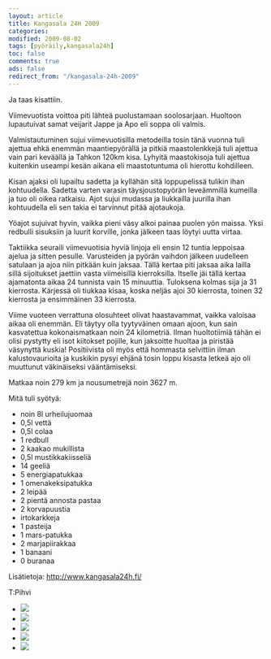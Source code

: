 ```yaml
--- 
layout: article 
title: Kangasala 24H 2009 
categories: 
modified: 2009-08-02 
tags: [pyöräily,kangasala24h]
toc: false 
comments: true 
ads: false 
redirect_from: "/kangasala-24h-2009" 
--- 
```


Ja taas kisattiin.

Viimevuotista voittoa piti lähteä puolustamaan soolosarjaan. Huoltoon
lupautuivat samat veijarit Jappe ja Apo eli soppa oli valmis.

Valmistautuminen sujui viimevuotisilla metodeilla tosin tänä vuonna tuli
ajettua ehkä enemmän maantiepyörällä ja pitkiä maastolenkkejä tuli
ajettua vain pari keväällä ja Tahkon 120km kisa. Lyhyitä maastokisoja
tuli ajettua kuitenkin useampi kesän aikana eli maastotuntuma oli
hierottu kohdilleen.

Kisan ajaksi oli lupailtu sadetta ja kyllähän sitä loppupelissä tulikin
ihan kohtuudella. Sadetta varten varasin täysjoustopyörän leveämmillä
kumeilla ja tuo oli oikea ratkaisu. Ajot sujui mudassa ja liukkailla
juurilla ihan kohtuudella eli sen takia ei tarvinnut pitää ajotaukoja.

Yöajot sujuivat hyvin, vaikka pieni väsy alkoi painaa puolen yön maissa.
Yksi redbulli sisuksiin ja luurit korville, jonka jälkeen taas löytyi
uutta virtaa.

Taktiikka seuraili viimevuotisia hyviä linjoja eli ensin 12 tuntia
leppoisaa ajelua ja sitten pesulle. Varusteiden ja pyörän vaihdon
jälkeen uudelleen satulaan ja ajoa niin pitkään kuin jaksaa. Tällä
kertaa piti jaksaa aika lailla sillä sijoitukset jaettiin vasta
viimeisillä kierroksilla. Itselle jäi tällä kertaa ajamatonta aikaa 24
tunnista vain 15 minuuttia. Tuloksena kolmas sija ja 31 kierrosta.
Kärjessä oli tiukkaa kisaa, koska neljäs ajoi 30 kierrosta, toinen 32
kierrosta ja ensimmäinen 33 kierrosta.

Viime vuoteen verrattuna olosuhteet olivat haastavammat, vaikka valoisaa
aikaa oli enemmän. Eli täytyy olla tyytyväinen omaan ajoon, kun sain
kasvatettua kokonaismatkaan noin 24 kilometriä. Ilman huoltotiimiä tähän
ei olisi pystytty eli isot kiitokset pojille, kun jaksoitte huoltaa ja
piristää väsynyttä kuskia! Positiivista oli myös että hommasta
selvittiin ilman kalustovaurioita ja kuskikin pysyi ehjänä tosin loppu
kisasta letkeä ajo oli muuttunut väkinäiseksi vääntämiseksi.

Matkaa noin 279 km ja nousumetrejä noin 3627 m.

Mitä tuli syötyä:

-   noin 8l urheilujuomaa
-   0,5l vettä
-   0,5l colaa
-   1 redbull
-   2 kaakao mukillista
-   0,5l mustikkakiisseliä
-   14 geeliä
-   5 energiapatukkaa
-   1 omenakeksipatukka
-   2 leipää
-   2 pientä annosta pastaa
-   2 korvapuustia
-   irtokarkkeja
-   1 pasteija
-   1 mars-patukka
-   2 marjapiirakkaa
-   1 banaani
-   0 buranaa

Lisätietoja: <http://www.kangasala24h.fi/>

T:Pihvi

<div class="image-gallery">

-   [![](/Media/Default/ImageGalleries/kangasala-24h-2009/Thumbnails/DSC_2160.JPG)](/Media/Default/ImageGalleries/kangasala-24h-2009/DSC_2160.JPG)
-   [![](/Media/Default/ImageGalleries/kangasala-24h-2009/Thumbnails/DSC_2166.JPG)](/Media/Default/ImageGalleries/kangasala-24h-2009/DSC_2166.JPG)
-   [![](/Media/Default/ImageGalleries/kangasala-24h-2009/Thumbnails/DSC_2174.JPG)](/Media/Default/ImageGalleries/kangasala-24h-2009/DSC_2174.JPG)
-   [![](/Media/Default/ImageGalleries/kangasala-24h-2009/Thumbnails/DSC_2181.JPG)](/Media/Default/ImageGalleries/kangasala-24h-2009/DSC_2181.JPG)
-   [![](/Media/Default/ImageGalleries/kangasala-24h-2009/Thumbnails/DSC_2182.JPG)](/Media/Default/ImageGalleries/kangasala-24h-2009/DSC_2182.JPG)

</div>
